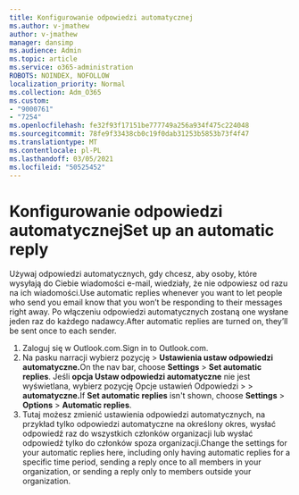```yaml
---
title: Konfigurowanie odpowiedzi automatycznej
ms.author: v-jmathew
author: v-jmathew
manager: dansimp
ms.audience: Admin
ms.topic: article
ms.service: o365-administration
ROBOTS: NOINDEX, NOFOLLOW
localization_priority: Normal
ms.collection: Adm_O365
ms.custom:
- "9000761"
- "7254"
ms.openlocfilehash: fe32f93f17151be777749a256a934f475c224048
ms.sourcegitcommit: 78fe9f33438cb0c19f0dab31253b5853b73f4f47
ms.translationtype: MT
ms.contentlocale: pl-PL
ms.lasthandoff: 03/05/2021
ms.locfileid: "50525452"
---
```

# <a name="set-up-an-automatic-reply"></a><span data-ttu-id="2c7cb-102">Konfigurowanie odpowiedzi automatycznej</span><span class="sxs-lookup"><span data-stu-id="2c7cb-102">Set up an automatic reply</span></span>

<span data-ttu-id="2c7cb-103">Używaj odpowiedzi automatycznych, gdy chcesz, aby osoby, które wysyłają do Ciebie wiadomości e-mail, wiedziały, że nie odpowiesz od razu na ich wiadomości.</span><span class="sxs-lookup"><span data-stu-id="2c7cb-103">Use automatic replies whenever you want to let people who send you email know that you won’t be responding to their messages right away.</span></span> <span data-ttu-id="2c7cb-104">Po włączeniu odpowiedzi automatycznych zostaną one wysłane jeden raz do każdego nadawcy.</span><span class="sxs-lookup"><span data-stu-id="2c7cb-104">After automatic replies are turned on, they’ll be sent once to each sender.</span></span>

1. <span data-ttu-id="2c7cb-105">Zaloguj się w Outlook.com.</span><span class="sxs-lookup"><span data-stu-id="2c7cb-105">Sign in to Outlook.com.</span></span>
2. <span data-ttu-id="2c7cb-106">Na pasku narracji wybierz pozycję  >  **Ustawienia ustaw odpowiedzi automatyczne.**</span><span class="sxs-lookup"><span data-stu-id="2c7cb-106">On the nav bar, choose **Settings** > **Set automatic replies**.</span></span> <span data-ttu-id="2c7cb-107">Jeśli **opcja Ustaw odpowiedzi automatyczne** nie jest wyświetlana, wybierz pozycję Opcje ustawień Odpowiedzi   >    >  **automatyczne.**</span><span class="sxs-lookup"><span data-stu-id="2c7cb-107">If **Set automatic replies** isn't shown, choose **Settings** > **Options** > **Automatic replies**.</span></span>
3. <span data-ttu-id="2c7cb-108">Tutaj możesz zmienić ustawienia odpowiedzi automatycznych, na przykład tylko odpowiedzi automatyczne na określony okres, wysłać odpowiedź raz do wszystkich członków organizacji lub wysłać odpowiedź tylko do członków spoza organizacji.</span><span class="sxs-lookup"><span data-stu-id="2c7cb-108">Change the settings for your automatic replies here, including only having automatic replies for a specific time period, sending a reply once to all members in your organization, or sending a reply only to members outside your organization.</span></span>
